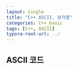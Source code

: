 ```yaml
---
layout: single
title: "C++ ASCII, 문자열"
categories: C++_basic
tags: [C++, ASCII]
typora-root-url: ../
---
```




## ASCII 코드
